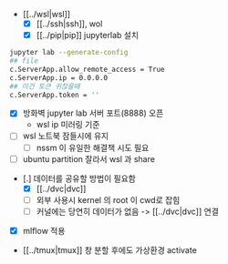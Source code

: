 - [[../wsl|wsl]]
  - [X] [[../ssh|ssh]], wol
  - [X] [[../pip|pip]] jupyterlab 설치
```sh
jupyter lab --generate-config
## file
c.ServerApp.allow_remote_access = True
c.ServerApp.ip = 0.0.0.0
## 이건 토큰 귀찮을때
c.ServerApp.token = ''
```
  - [X] 방화벽 jupyter lab 서버 포트(8888) 오픈
    - wsl ip 미러링 기준
  - [ ] wsl 노트북 잠들시에 유지
    - [ ] nssm 이 유일한 해결책 시도 필요
  - [ ] ubuntu partition 잘라서 wsl 과 share
  - [.] 데이터를 공유할 방법이 필요함
    - [X] [[../dvc|dvc]]
    - [ ] 외부 사용시 kernel 의 root 이 cwd로 잡힘
    - [ ] 커널에는 당연히 데이터가 없음 -> [[../dvc|dvc]] 연결
  - [X] mlflow 적용
- [[../tmux|tmux]] 창 분할 후에도 가상환경 activate
